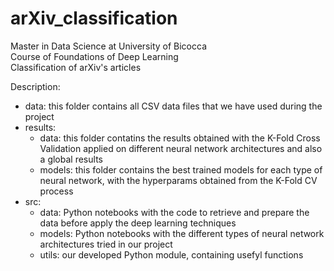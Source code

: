 # arXiv_classification

Master in Data Science at University of Bicocca\
Course of Foundations of Deep Learning\
Classification of arXiv's articles


Description:
- data: this folder contains all CSV data files that we have used during the project
- results:  
    - data: this folder contatins the results obtained with the K-Fold Cross Validation applied on different neural network architectures and also a global results
    - models: this folder contains the best trained models for each type of neural network, with the hyperparams obtained from the K-Fold CV process
- src: 
    - data: Python notebooks with the code to retrieve and prepare the data before apply the deep learning techniques
    - models: Python notebooks with the different types of neural network architectures tried in our project
    - utils: our developed Python module, containing usefyl functions